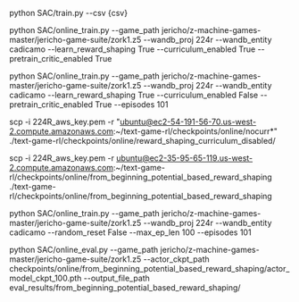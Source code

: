 python SAC/train.py --csv {csv}

<!-- learned reward shaping, with and without curriculum -->

python SAC/online_train.py --game_path jericho/z-machine-games-master/jericho-game-suite/zork1.z5 --wandb_proj 224r --wandb_entity cadicamo --learn_reward_shaping True --curriculum_enabled True --pretrain_critic_enabled True

python SAC/online_train.py --game_path jericho/z-machine-games-master/jericho-game-suite/zork1.z5 --wandb_proj 224r --wandb_entity cadicamo --learn_reward_shaping True --curriculum_enabled False --pretrain_critic_enabled True --episodes 101

<!-- copy over checkpoints -->

scp -i 224R_aws_key.pem -r "ubuntu@ec2-54-191-56-70.us-west-2.compute.amazonaws.com:~/text-game-rl/checkpoints/online/nocurr*" ./text-game-rl/checkpoints/online/reward_shaping_curriculum_disabled/

scp -i 224R_aws_key.pem -r ubuntu@ec2-35-95-65-119.us-west-2.compute.amazonaws.com:~/text-game-rl/checkpoints/online/from_beginning_potential_based_reward_shaping ./text-game-rl/checkpoints/online/from_beginning_potential_based_reward_shaping


<!-- learn from beginning with potential based reward shaping -->
python SAC/online_train.py --game_path jericho/z-machine-games-master/jericho-game-suite/zork1.z5 --wandb_proj 224r --wandb_entity cadicamo --random_reset False --max_ep_len 100 --episodes 101

<!-- to run eval on, for instance, from beginning potential based reward shaping -->
python SAC/online_eval.py --game_path jericho/z-machine-games-master/jericho-game-suite/zork1.z5 --actor_ckpt_path checkpoints/online/from_beginning_potential_based_reward_shaping/actor_model_ckpt_100.pth --output_file_path eval_results/from_beginning_potential_based_reward_shaping/